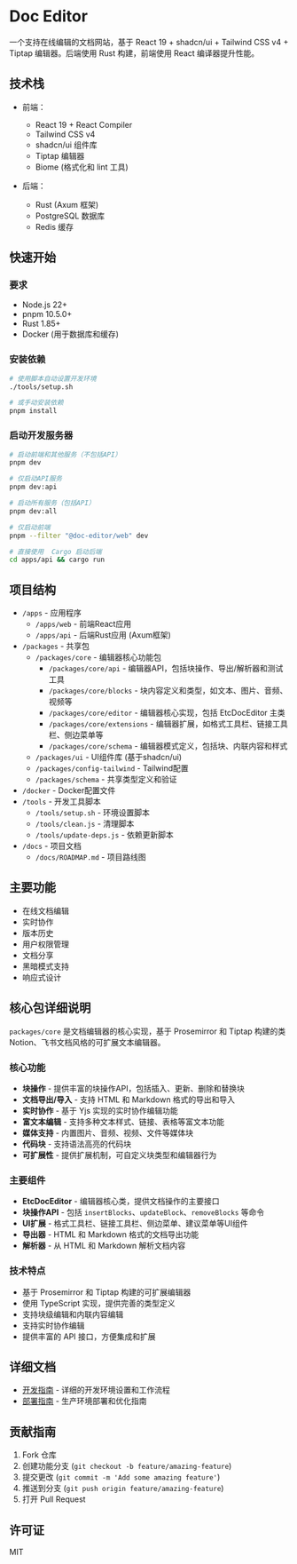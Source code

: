 # Doc Editor

一个支持在线编辑的文档网站，基于 React 19 + shadcn/ui + Tailwind CSS v4 + Tiptap 编辑器。后端使用 Rust 构建，前端使用 React 编译器提升性能。

## 技术栈

- 前端：
  - React 19 + React Compiler
  - Tailwind CSS v4
  - shadcn/ui 组件库
  - Tiptap 编辑器
  - Biome (格式化和 lint 工具)

- 后端：
  - Rust (Axum 框架)
  - PostgreSQL 数据库
  - Redis 缓存

## 快速开始

### 要求

- Node.js 22+
- pnpm 10.5.0+
- Rust 1.85+
- Docker (用于数据库和缓存)

### 安装依赖

```bash
# 使用脚本自动设置开发环境
./tools/setup.sh

# 或手动安装依赖
pnpm install
```

### 启动开发服务器

```bash
# 启动前端和其他服务（不包括API）
pnpm dev

# 仅启动API服务
pnpm dev:api

# 启动所有服务（包括API）
pnpm dev:all

# 仅启动前端
pnpm --filter "@doc-editor/web" dev

# 直接使用  Cargo 启动后端
cd apps/api && cargo run
```

## 项目结构

- `/apps` - 应用程序
  - `/apps/web` - 前端React应用
  - `/apps/api` - 后端Rust应用 (Axum框架)
- `/packages` - 共享包
  - `/packages/core` - 编辑器核心功能包
    - `/packages/core/api` - 编辑器API，包括块操作、导出/解析器和测试工具
    - `/packages/core/blocks` - 块内容定义和类型，如文本、图片、音频、视频等
    - `/packages/core/editor` - 编辑器核心实现，包括 EtcDocEditor 主类
    - `/packages/core/extensions` - 编辑器扩展，如格式工具栏、链接工具栏、侧边菜单等
    - `/packages/core/schema` - 编辑器模式定义，包括块、内联内容和样式
  - `/packages/ui` - UI组件库 (基于shadcn/ui)
  - `/packages/config-tailwind` - Tailwind配置
  - `/packages/schema` - 共享类型定义和验证
- `/docker` - Docker配置文件
- `/tools` - 开发工具脚本
  - `/tools/setup.sh` - 环境设置脚本
  - `/tools/clean.js` - 清理脚本
  - `/tools/update-deps.js` - 依赖更新脚本
- `/docs` - 项目文档
  - `/docs/ROADMAP.md` - 项目路线图

## 主要功能

- 在线文档编辑
- 实时协作
- 版本历史
- 用户权限管理
- 文档分享
- 黑暗模式支持
- 响应式设计

## 核心包详细说明

`packages/core` 是文档编辑器的核心实现，基于 Prosemirror 和 Tiptap 构建的类 Notion、飞书文档风格的可扩展文本编辑器。

### 核心功能

- **块操作** - 提供丰富的块操作API，包括插入、更新、删除和替换块
- **文档导出/导入** - 支持 HTML 和 Markdown 格式的导出和导入
- **实时协作** - 基于 Yjs 实现的实时协作编辑功能
- **富文本编辑** - 支持多种文本样式、链接、表格等富文本功能
- **媒体支持** - 内置图片、音频、视频、文件等媒体块
- **代码块** - 支持语法高亮的代码块
- **可扩展性** - 提供扩展机制，可自定义块类型和编辑器行为

### 主要组件

- **EtcDocEditor** - 编辑器核心类，提供文档操作的主要接口
- **块操作API** - 包括 `insertBlocks`、`updateBlock`、`removeBlocks` 等命令
- **UI扩展** - 格式工具栏、链接工具栏、侧边菜单、建议菜单等UI组件
- **导出器** - HTML 和 Markdown 格式的文档导出功能
- **解析器** - 从 HTML 和 Markdown 解析文档内容

### 技术特点

- 基于 Prosemirror 和 Tiptap 构建的可扩展编辑器
- 使用 TypeScript 实现，提供完善的类型定义
- 支持块级编辑和内联内容编辑
- 支持实时协作编辑
- 提供丰富的 API 接口，方便集成和扩展

## 详细文档

- [开发指南](./DEVELOPMENT.md) - 详细的开发环境设置和工作流程
- [部署指南](./DEPLOYMENT.md) - 生产环境部署和优化指南

## 贡献指南

1. Fork 仓库
2. 创建功能分支 (`git checkout -b feature/amazing-feature`)
3. 提交更改 (`git commit -m 'Add some amazing feature'`)
4. 推送到分支 (`git push origin feature/amazing-feature`)
5. 打开 Pull Request

## 许可证

MIT
